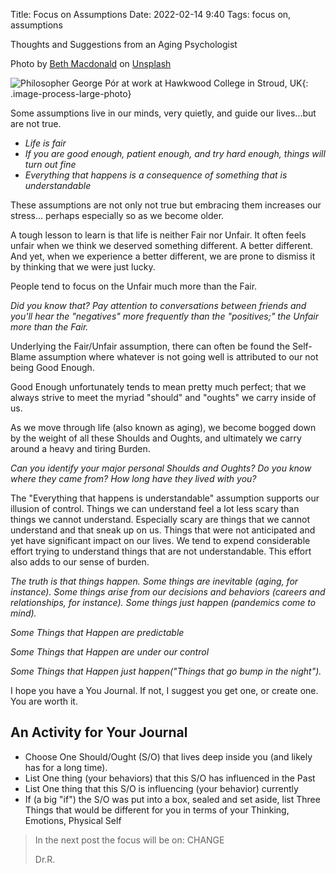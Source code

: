 Title: Focus on Assumptions
Date: 2022-02-14 9:40
Tags: focus on, assumptions

Thoughts and Suggestions from an Aging Psychologist

Photo by [Beth Macdonald](https://unsplash.com/@elsbethcat) on [Unsplash](https://unsplash.com/)

![Philosopher George Pór at work at Hawkwood College in Stroud, UK]({static}/images/beth-macdonald-V2edkaIdMP4-unsplash.jpg){: .image-process-large-photo}

Some assumptions live in our minds, very quietly, and guide our lives...but are not true.

* *Life is fair*
* *If you are good enough, patient enough, and try hard enough, things will turn out fine*
* *Everything that happens is a consequence of something that is understandable*

These assumptions are not only not true but embracing them increases our stress... perhaps especially so as we become older.

A tough lesson to learn is that life is neither Fair nor Unfair. It often feels unfair when we think we deserved something different. A better different. And yet, when we experience a better different, we are prone to dismiss it by thinking that we were just lucky.

People tend to focus on the Unfair much more than the Fair.

*Did you know that? Pay attention to conversations between friends and you'll hear the "negatives" more frequently than the "positives;" the Unfair more than the Fair.*

Underlying the Fair/Unfair assumption, there can often be found the Self-Blame assumption where whatever is not going well is attributed to our not being Good Enough.

Good Enough unfortunately tends to mean pretty much perfect; that we always strive to meet the myriad "should" and "oughts" we carry inside of us.

As we move through life (also known as aging), we become bogged down by the weight of all these Shoulds and Oughts, and ultimately we carry around a heavy and tiring Burden.

*Can you identify your major personal Shoulds and Oughts? Do you know where they came from? How long have they lived with you?*

The "Everything that happens is understandable" assumption supports our illusion of control. Things we can understand feel a lot less scary than things we cannot understand. Especially scary are things that we cannot understand and that sneak up on us. Things that were not anticipated and yet have significant impact on our lives. We tend to expend considerable
effort trying to understand things that are not understandable. This effort also adds to our sense of burden.

*The truth is that things happen. Some things are inevitable (aging, for instance). Some things arise from our decisions and behaviors (careers and relationships, for instance). Some things just happen (pandemics come to mind).*

*Some Things that Happen are predictable*

*Some Things that Happen are under our control*

*Some Things that Happen just happen("Things that go bump in the
night").*

I hope you have a You Journal. If not, I suggest you get one, or create one. You are worth it.

## An Activity for Your Journal

* Choose One Should/Ought (S/O) that lives deep inside you (and likely has for a long time).
* List One thing (your behaviors) that this S/O has influenced in the Past
* List One thing that this S/O is influencing (your behavior) currently
* If (a big "if") the S/O was put into a box, sealed and set aside, list Three Things that would be different for you in terms of your Thinking, Emotions, Physical Self

> In the next post the focus will be on: CHANGE
>
> Dr.R.

